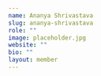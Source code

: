```yaml
---
name: Ananya Shrivastava
slug: ananya-shrivastava
role: ""
image: placeholder.jpg
website: ""
bio: ""
layout: member
---
```

